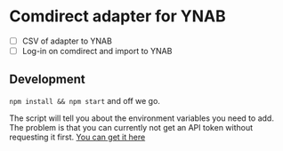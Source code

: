 # Comdirect adapter for YNAB

- [ ] CSV of adapter to YNAB
- [ ] Log-in on comdirect and import to YNAB

## Development

`npm install && npm start` and off we go.

The script will tell you about the environment variables you need to add.
The problem is that you can currently not get an API token without requesting it first.
[You can get it here](https://docs.google.com/forms/d/17plY-CE39Xl3pe2GqyVH1Unre8TjYKs-tkI6jVC4ko4/viewform?edit_requested=true)

